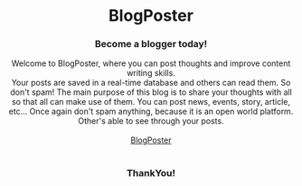 <h1 align="center">BlogPoster</h1>
<h3 align="center">Become a blogger today!</h3>

<p align="center">
Welcome to BlogPoster, where you can post thoughts and improve content writing skills.<br>Your posts are saved in a real-time database and others can read them. So don't spam!
The main purpose of this blog is to share your thoughts with all so that all can make use of them.
You can post news, events, story, article, etc...
Once again don't spam anything, because it is an open world platform.
Other's able to see through your posts.<br><br>
<a href="https://mashtech-blogposter.herokuapp.com/" target="_blank">BlogPoster</a>
</p>

#
<h3 align="center">ThankYou!</h3>
